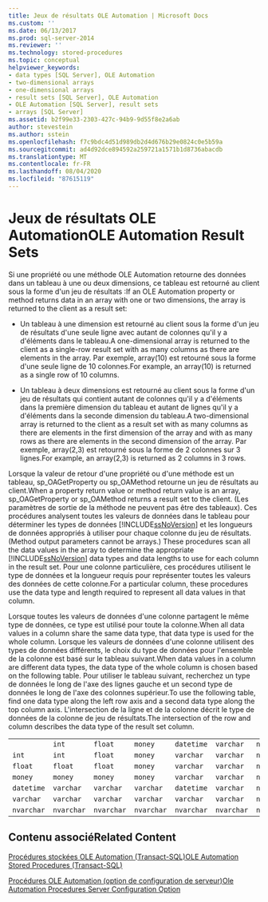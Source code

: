 ```yaml
---
title: Jeux de résultats OLE Automation | Microsoft Docs
ms.custom: ''
ms.date: 06/13/2017
ms.prod: sql-server-2014
ms.reviewer: ''
ms.technology: stored-procedures
ms.topic: conceptual
helpviewer_keywords:
- data types [SQL Server], OLE Automation
- two-dimensional arrays
- one-dimensional arrays
- result sets [SQL Server], OLE Automation
- OLE Automation [SQL Server], result sets
- arrays [SQL Server]
ms.assetid: b2f99e33-2303-427c-94b9-9d55f8e2a6ab
author: stevestein
ms.author: sstein
ms.openlocfilehash: f7c9bdc4d51d989db2d4d676b29e0824c0e5b59a
ms.sourcegitcommit: ad4d92dce894592a259721a1571b1d8736abacdb
ms.translationtype: MT
ms.contentlocale: fr-FR
ms.lasthandoff: 08/04/2020
ms.locfileid: "87615119"
---
```

# <a name="ole-automation-result-sets"></a><span data-ttu-id="3520f-102">Jeux de résultats OLE Automation</span><span class="sxs-lookup"><span data-stu-id="3520f-102">OLE Automation Result Sets</span></span>
  <span data-ttu-id="3520f-103">Si une propriété ou une méthode OLE Automation retourne des données dans un tableau à une ou deux dimensions, ce tableau est retourné au client sous la forme d'un jeu de résultats :</span><span class="sxs-lookup"><span data-stu-id="3520f-103">If an OLE Automation property or method returns data in an array with one or two dimensions, the array is returned to the client as a result set:</span></span>  
  
-   <span data-ttu-id="3520f-104">Un tableau à une dimension est retourné au client sous la forme d'un jeu de résultats d'une seule ligne avec autant de colonnes qu'il y a d'éléments dans le tableau.</span><span class="sxs-lookup"><span data-stu-id="3520f-104">A one-dimensional array is returned to the client as a single-row result set with as many columns as there are elements in the array.</span></span> <span data-ttu-id="3520f-105">Par exemple, array(10) est retourné sous la forme d'une seule ligne de 10 colonnes.</span><span class="sxs-lookup"><span data-stu-id="3520f-105">For example, an array(10) is returned as a single row of 10 columns.</span></span>  
  
-   <span data-ttu-id="3520f-106">Un tableau à deux dimensions est retourné au client sous la forme d'un jeu de résultats qui contient autant de colonnes qu'il y a d'éléments dans la première dimension du tableau et autant de lignes qu'il y a d'éléments dans la seconde dimension du tableau.</span><span class="sxs-lookup"><span data-stu-id="3520f-106">A two-dimensional array is returned to the client as a result set with as many columns as there are elements in the first dimension of the array and with as many rows as there are elements in the second dimension of the array.</span></span> <span data-ttu-id="3520f-107">Par exemple, array(2,3) est retourné sous la forme de 2 colonnes sur 3 lignes.</span><span class="sxs-lookup"><span data-stu-id="3520f-107">For example, an array(2,3) is returned as 2 columns in 3 rows.</span></span>  
  
 <span data-ttu-id="3520f-108">Lorsque la valeur de retour d'une propriété ou d'une méthode est un tableau, sp_OAGetProperty ou sp_OAMethod retourne un jeu de résultats au client.</span><span class="sxs-lookup"><span data-stu-id="3520f-108">When a property return value or method return value is an array, sp_OAGetProperty or sp_OAMethod returns a result set to the client.</span></span> <span data-ttu-id="3520f-109">(Les paramètres de sortie de la méthode ne peuvent pas être des tableaux). Ces procédures analysent toutes les valeurs de données dans le tableau pour déterminer les types de données [!INCLUDE[ssNoVersion](../../includes/ssnoversion-md.md)] et les longueurs de données appropriés à utiliser pour chaque colonne du jeu de résultats.</span><span class="sxs-lookup"><span data-stu-id="3520f-109">(Method output parameters cannot be arrays.) These procedures scan all the data values in the array to determine the appropriate [!INCLUDE[ssNoVersion](../../includes/ssnoversion-md.md)] data types and data lengths to use for each column in the result set.</span></span> <span data-ttu-id="3520f-110">Pour une colonne particulière, ces procédures utilisent le type de données et la longueur requis pour représenter toutes les valeurs des données de cette colonne.</span><span class="sxs-lookup"><span data-stu-id="3520f-110">For a particular column, these procedures use the data type and length required to represent all data values in that column.</span></span>  
  
 <span data-ttu-id="3520f-111">Lorsque toutes les valeurs de données d'une colonne partagent le même type de données, ce type est utilisé pour toute la colonne.</span><span class="sxs-lookup"><span data-stu-id="3520f-111">When all data values in a column share the same data type, that data type is used for the whole column.</span></span> <span data-ttu-id="3520f-112">Lorsque les valeurs de données d'une colonne utilisent des types de données différents, le choix du type de données pour l'ensemble de la colonne est basé sur le tableau suivant.</span><span class="sxs-lookup"><span data-stu-id="3520f-112">When data values in a column are different data types, the data type of the whole column is chosen based on the following table.</span></span> <span data-ttu-id="3520f-113">Pour utiliser le tableau suivant, recherchez un type de données le long de l'axe des lignes gauche et un second type de données le long de l'axe des colonnes supérieur.</span><span class="sxs-lookup"><span data-stu-id="3520f-113">To use the following table, find one data type along the left row axis and a second data type along the top column axis.</span></span> <span data-ttu-id="3520f-114">L'intersection de la ligne et de la colonne décrit le type de données de la colonne de jeu de résultats.</span><span class="sxs-lookup"><span data-stu-id="3520f-114">The intersection of the row and column describes the data type of the result set column.</span></span>  
  
||||||||  
|-|-|-|-|-|-|-|  
||`int`|`float`|`money`|`datetime`|`varchar`|`nvarchar`|  
|`int`|`int`|`float`|`money`|`varchar`|`varchar`|`nvarchar`|  
|`float`|`float`|`float`|`money`|`varchar`|`varchar`|`nvarchar`|  
|`money`|`money`|`money`|`money`|`varchar`|`varchar`|`nvarchar`|  
|`datetime`|`varchar`|`varchar`|`varchar`|`datetime`|`varchar`|`nvarchar`|  
|`varchar`|`varchar`|`varchar`|`varchar`|`varchar`|`varchar`|`nvarchar`|  
|`nvarchar`|`nvarchar`|`nvarchar`|`nvarchar`|`nvarchar`|`nvarchar`|`nvarchar`|  
  
## <a name="related-content"></a><span data-ttu-id="3520f-115">Contenu associé</span><span class="sxs-lookup"><span data-stu-id="3520f-115">Related Content</span></span>  
 [<span data-ttu-id="3520f-116">Procédures stockées OLE Automation &#40;Transact-SQL&#41;</span><span class="sxs-lookup"><span data-stu-id="3520f-116">OLE Automation Stored Procedures &#40;Transact-SQL&#41;</span></span>](/sql/relational-databases/system-stored-procedures/ole-automation-stored-procedures-transact-sql)  
  
 [<span data-ttu-id="3520f-117">Procédures OLE Automation (option de configuration de serveur)</span><span class="sxs-lookup"><span data-stu-id="3520f-117">Ole Automation Procedures Server Configuration Option</span></span>](../../database-engine/configure-windows/ole-automation-procedures-server-configuration-option.md)  
  
  
